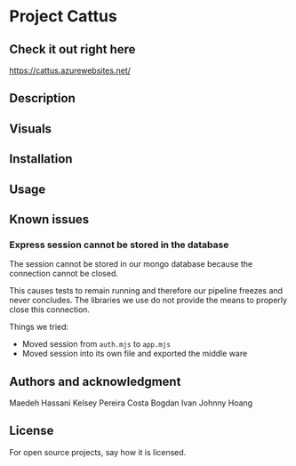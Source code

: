# Project Cattus

## Check it out right here
<https://cattus.azurewebsites.net/>

## Description

## Visuals

## Installation

## Usage

## Known issues

### Express session cannot be stored in the database

The session cannot be stored in our mongo database because the connection cannot be closed.

This causes tests to remain running and therefore our pipeline freezes and never concludes. The libraries we use do not provide the means to properly close this connection.

Things we tried:

- Moved session from `auth.mjs` to `app.mjs`
- Moved session into its own file and exported the middle ware

## Authors and acknowledgment

Maedeh Hassani
Kelsey Pereira Costa
Bogdan Ivan
Johnny Hoang

## License

For open source projects, say how it is licensed.
